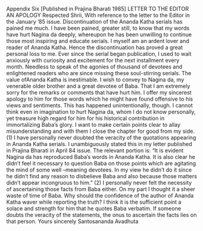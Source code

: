 Appendix Six
[Published in Prajina Bharati 1985]
LETTER TO THE EDITOR
AN APOLOGY
Respected Shrii,
With reference to the letter to the Editor in the January ’85 issue.
Discontinuation of the Ananda Katha serials has pained me much. I have been
pained, greater still, to know that my words have hurt Nagina da deeply, whereupon he
has been unwilling to continue those most inspiring and educate serials.
I myself am an ardent lover and reader of Ananda Katha. Hence the
discontinuation has proved a great personal loss to me. Ever since the serial began
publication, I used to wait anxiously with curiosity and excitement for the next
installment every month. Needless to speak of the agonies of thousand of devotees
and enlightened readers who are since missing these soul-stirring serials. The value ofAnanda Katha is inestimable.
I wish to convey to Nagina da, my venerable older brother and a great devotee
of Baba. That I am extremely sorry for the remarks or comments that have hurt him. I
offer my sincerest apology to him for those words which he might have found offensive
to his views and sentiments. This has happened unintentionally, though. I cannot think
even in imagination to hurt Nagina da, whom I do not know personally, yet treasure
high regard for him for his historical contribution in immortalizing Baba’s glory.
I want to make certain points clear to allay misunderstanding and with them I
close the chapter for good from my side.
(1)
I have personally never doubted the veracity of the quotations appearing
in Ananda Katha serials. I unambiguously stated this in my letter published in Prajina
Bharati in April 84 issue. The relevant portion is:
“It is evident Nagina da has reproduced Baba’s words in Ananda Katha. It is
also clear he didn’t feel it necessary to question Baba on those points which are
agitating the mind of some well –meaning devotees. In my view he didn’t do it since he
didn’t find any reason to disbelieve Baba and also because those matters didn’t appear
incongruous to him.”
(2)
I personally never felt the necessity of ascertaining those facts from
Baba either. On my part I thought it a sheer waste of time of Baba. Why should the
confidence of the author of Ananda Katha waver while reporting the truth? I think it is
the sufficient point a solace and strength for him that he quotes Baba verbatim. If
someone doubts the veracity of the statements, the onus to ascertain the facts lies on
that person.
Yours sincerely
Santosananda Avadhuta
